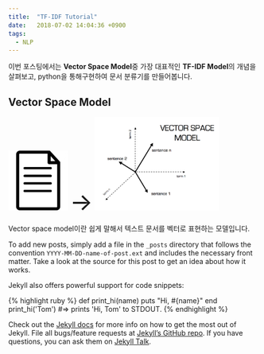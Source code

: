 ```yaml
---
title:  "TF-IDF Tutorial"
date:   2018-07-02 14:04:36 +0900
tags:
  - NLP
---
```

이번 포스팅에서는 **Vector Space Model**중 가장 대표적인 **TF-IDF Model**의 개념을 살펴보고, python을 통해구현하여 문서 분류기를 만들어봅니다.

## Vector Space Model

<img src = "/assets/images/document.png" width = "120"> <font size ="15">&rarr;</font>
<img src = "/assets/images/vector_space.png" width = "250">

Vector space model이란 쉽게 말해서 텍스트 문서를 벡터로 표현하는 모델입니다. 


To add new posts, simply add a file in the `_posts` directory that follows the convention `YYYY-MM-DD-name-of-post.ext` and includes the necessary front matter. Take a look at the source for this post to get an idea about how it works.

Jekyll also offers powerful support for code snippets:

{% highlight ruby %}
def print_hi(name)
  puts "Hi, #{name}"
end
print_hi('Tom')
#=> prints 'Hi, Tom' to STDOUT.
{% endhighlight %}

Check out the [Jekyll docs][jekyll-docs] for more info on how to get the most out of Jekyll. File all bugs/feature requests at [Jekyll’s GitHub repo][jekyll-gh]. If you have questions, you can ask them on [Jekyll Talk][jekyll-talk].

[jekyll-docs]: https://jekyllrb.com/docs/home
[jekyll-gh]:   https://github.com/jekyll/jekyll
[jekyll-talk]: https://talk.jekyllrb.com/
